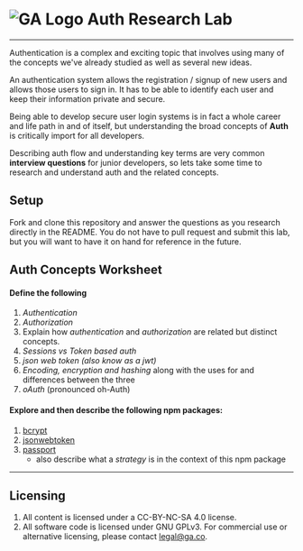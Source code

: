 # ![GA Logo](https://ga-dash.s3.amazonaws.com/production/assets/logo-9f88ae6c9c3871690e33280fcf557f33.png) Auth Research Lab

---

Authentication is a complex and exciting topic that involves using many of the concepts we've already studied as well as several new ideas. 

An authentication system allows the registration / signup of new users and allows those users to sign in. It has to be able to identify each user and keep their information private and secure.

Being able to develop secure user login systems is in fact a whole career and life path in and of itself, but understanding the broad concepts of **Auth** is critically import for all developers. 

Describing auth flow and understanding key terms are very common **interview questions** for junior developers, so lets take some time to research and understand auth and the related concepts.

## Setup

Fork and clone this repository and answer the questions as you research directly in the README. You do not have to pull request and submit this lab, but you will want to have it on hand for reference in the future. 

## Auth Concepts Worksheet

#### Define the following

1. *Authentication*
2. *Authorization*
3. Explain how *authentication* and *authorization* are related but distinct concepts.
5. *Sessions vs Token based auth*
6. *json web token (also know as a jwt)*
7. *Encoding, encryption and hashing* along with the uses for and differences between the three
8. *oAuth* (pronounced oh-Auth)

#### Explore and then describe the following npm packages:

1. [bcrypt](https://www.npmjs.com/package/bcrypt)
2. [jsonwebtoken](https://www.npmjs.com/package/jsonwebtoken)
3. [passport](https://www.npmjs.com/package/passport)
    * also describe what a *strategy* is in the context of this npm package

---

## Licensing
1. All content is licensed under a CC-BY-NC-SA 4.0 license.
2. All software code is licensed under GNU GPLv3. For commercial use or alternative licensing, please contact legal@ga.co.